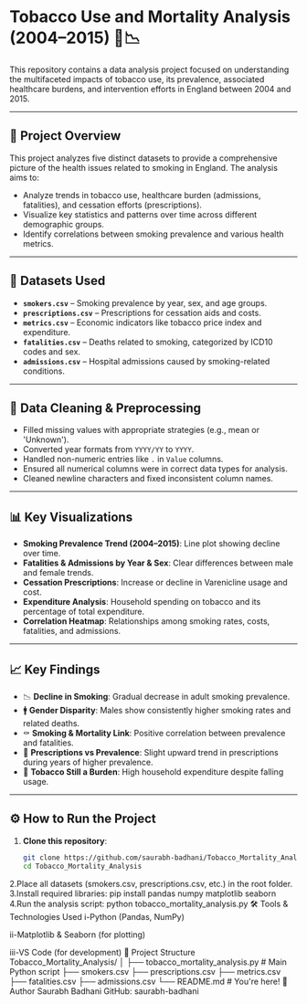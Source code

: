 # Tobacco Use and Mortality Analysis (2004–2015) 🚬📉

This repository contains a data analysis project focused on understanding the multifaceted impacts of tobacco use, its prevalence, associated healthcare burdens, and intervention efforts in England between 2004 and 2015.

---

## 📌 Project Overview

This project analyzes five distinct datasets to provide a comprehensive picture of the health issues related to smoking in England. The analysis aims to:

- Analyze trends in tobacco use, healthcare burden (admissions, fatalities), and cessation efforts (prescriptions).
- Visualize key statistics and patterns over time across different demographic groups.
- Identify correlations between smoking prevalence and various health metrics.

---

## 📂 Datasets Used

- **`smokers.csv`** – Smoking prevalence by year, sex, and age groups.
- **`prescriptions.csv`** – Prescriptions for cessation aids and costs.
- **`metrics.csv`** – Economic indicators like tobacco price index and expenditure.
- **`fatalities.csv`** – Deaths related to smoking, categorized by ICD10 codes and sex.
- **`admissions.csv`** – Hospital admissions caused by smoking-related conditions.

---

## 🧹 Data Cleaning & Preprocessing

- Filled missing values with appropriate strategies (e.g., mean or 'Unknown').
- Converted year formats from `YYYY/YY` to `YYYY`.
- Handled non-numeric entries like `.` in `Value` columns.
- Ensured all numerical columns were in correct data types for analysis.
- Cleaned newline characters and fixed inconsistent column names.

---

## 📊 Key Visualizations

- **Smoking Prevalence Trend (2004–2015)**: Line plot showing decline over time.
- **Fatalities & Admissions by Year & Sex**: Clear differences between male and female trends.
- **Cessation Prescriptions**: Increase or decline in Varenicline usage and cost.
- **Expenditure Analysis**: Household spending on tobacco and its percentage of total expenditure.
- **Correlation Heatmap**: Relationships among smoking rates, costs, fatalities, and admissions.

---

## 📈 Key Findings

- 📉 **Decline in Smoking**: Gradual decrease in adult smoking prevalence.
- 🚹 **Gender Disparity**: Males show consistently higher smoking rates and related deaths.
- ⚰️ **Smoking & Mortality Link**: Positive correlation between prevalence and fatalities.
- 💊 **Prescriptions vs Prevalence**: Slight upward trend in prescriptions during years of higher prevalence.
- 💸 **Tobacco Still a Burden**: High household expenditure despite falling usage.

---

## ⚙️ How to Run the Project

1. **Clone this repository**:
   ```bash
   git clone https://github.com/saurabh-badhani/Tobacco_Mortality_Analysis.git
   cd Tobacco_Mortality_Analysis
2.Place all datasets (smokers.csv, prescriptions.csv, etc.) in the root folder.
3.Install required libraries:
  pip install pandas numpy matplotlib seaborn
4.Run the analysis script:
  python tobacco_mortality_analysis.py
🛠️ Tools & Technologies Used
i-Python (Pandas, NumPy)

ii-Matplotlib & Seaborn (for plotting)

iii-VS Code (for development)
📁 Project Structure
Tobacco_Mortality_Analysis/
│
├── tobacco_mortality_analysis.py     # Main Python script
├── smokers.csv
├── prescriptions.csv
├── metrics.csv
├── fatalities.csv
├── admissions.csv
└── README.md                         # You're here!
📌 Author
Saurabh Badhani
GitHub: saurabh-badhani



